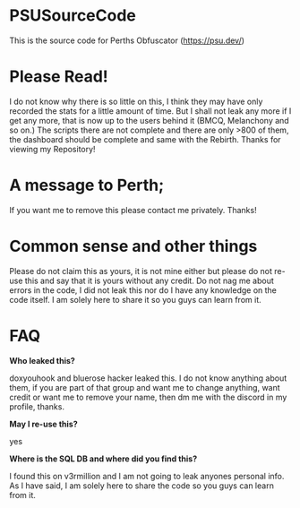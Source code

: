 # PSUSourceCode
This is the source code for Perths Obfuscator (https://psu.dev/)

# Please Read!

I do not know why there is so little on this, I think they may have only recorded the stats for a little amount of time. But I shall not leak any more if I get any more, that is now up to the users behind it (BMCQ, Melanchony and so on.) The scripts there are not complete and there are only >800 of them, the dashboard should be complete and same with the Rebirth. Thanks for viewing my Repository!

# A message to Perth;

If you want me to remove this please contact me privately. Thanks!

# Common sense and other things

Please do not claim this as yours, it is not mine either but please do not re-use this and say that it is yours without any credit. 
Do not nag me about errors in the code, I did not leak this nor do I have any knowledge on the code itself. I am solely here to share it so you guys can learn from it.

# FAQ

**Who leaked this?**

doxyouhook and bluerose hacker leaked this. I do not know anything about them, if you are part of that group and want me to change anything, want credit or want me to remove your name, then dm me with the discord in my profile, thanks.

**May I re-use this?**

yes

**Where is the SQL DB and where did you find this?**

I found this on v3rmillion and I am not going to leak anyones personal info. As I have said, I am solely here to share the code so you guys can learn from it.
